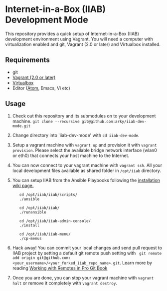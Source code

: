 # Internet-in-a-Box (IIAB) Development Mode

This repository provides a quick setup of Internet-in-a-Box (IIAB) development environment using Vagrant. You will
need a computer with virtualization enabled and git, Vagrant (2.0 or later) and Virtualbox installed.

## Requirements

 * git
 * [Vagrant (2.0 or later)](https://www.vagrantup.com/)
 * [Virtualbox](https://www.virtualbox.org/wiki/Downloads)
 * Editor ([Atom](www.atom.io), Emacs, Vi etc)


## Usage
1. Check out this repository and its submodules on to your development machine.
`git clone --recursive git@github.com:arky/iiab-dev-mode.git`

2. Change directory into 'iiab-dev-mode' with `cd iiab-dev-mode`.

3. Setup a vagrant machine with `vagrant up` and provision it with `vagrant provision`. Please select the available bridge network interface (wlan0 or eth0) that connects your host machine to the Internet.

4. You can now connect to your vagrant machine with `vagrant ssh`. All your local development files available as shared folder in `/opt/iiab` directory.

5. You can setup IIAB from the Ansible Playbooks following the [installation wiki page.](https://github.com/iiab/iiab/wiki/IIAB-Installation)

          cd /opt/iiab/iiab/scripts/
          ./ansible

          cd /opt/iiab/iiab/
          ./runansible

          cd /opt/iiab/iiab-admin-console/
          ./install

          cd /opt/iiab/iiab-menu/
          ./cp-menus
6. Hack away! You can commit your local changes and send pull request to IIAB project by setting a default git remote push setting with ` git remote add origin git@github.com:<your_username>/<your_forked_iiab_repo_name>.git`.  Learn more by reading [Working with Remotes in Pro Git Book](https://git-scm.com/book/en/v2/Git-Basics-Working-with-Remotes)

7. Once you are done, you can stop your vagrant machine with `vagrant halt` or remove it completely with `vagrant destroy`.
